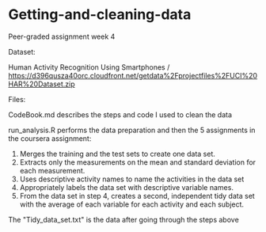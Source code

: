 # Getting-and-cleaning-data
Peer-graded assignment week 4

Dataset:

Human Activity Recognition Using Smartphones / https://d396qusza40orc.cloudfront.net/getdata%2Fprojectfiles%2FUCI%20HAR%20Dataset.zip


Files:

CodeBook.md describes the steps and code I used to clean the data

run_analysis.R performs the data preparation and then the 5 assignments in the coursera assignment:

1. Merges the training and the test sets to create one data set.
2. Extracts only the measurements on the mean and standard deviation for each measurement.
3. Uses descriptive activity names to name the activities in the data set
4. Appropriately labels the data set with descriptive variable names.
5. From the data set in step 4, creates a second, independent tidy data set with the average of each variable for each activity and each subject.
   
The "Tidy_data_set.txt" is the data after going through the steps above
